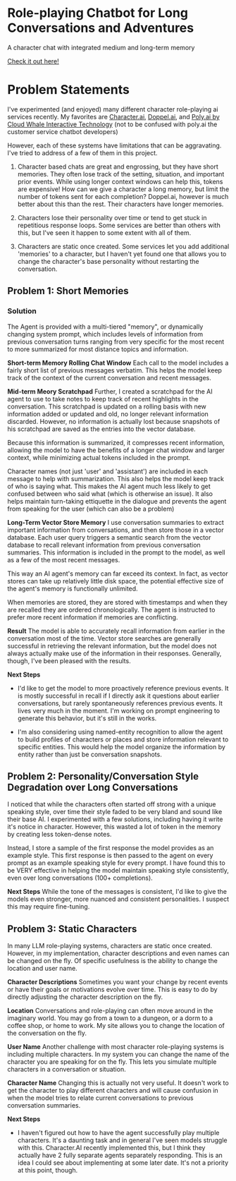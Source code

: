 # Role-playing Chatbot for Long Conversations and Adventures
 A character chat with integrated medium and long-term memory

 [Check it out here!](https://long-memory-character-chat.streamlit.app/)

# Problem Statements

I've experimented (and enjoyed) many different character role-playing ai services recently.  My favorites are [Character.ai](https://beta.character.ai/), [Doppel.ai](https://beta.dopple.ai/), and [Poly.ai by Cloud Whale Interactive Technology](https://poly.socialapps.ai/) (not to be confused with poly.ai the customer service chatbot developers)

However, each of these systems have limitations that can be aggravating.  I've tried to address of a few of them in this project.

1. Character based chats are great and engrossing, but they have short memories.  They often lose track of the setting, situation, and important prior events.  While using longer context windows can help this, tokens are expensive!  How can we give a character a long memory, but limit the number of tokens sent for each completion?  Doppel.ai, however is much better about this than the rest.  Their characters have longer memories.

2. Characters lose their personality over time or tend to get stuck in repetitious response loops.  Some services are better than others with this, but I've seen it happen to some extent with all of them.

3. Characters are static once created.  Some services let you add additional 'memories' to a character, but I haven't yet found one that allows you to change the character's base personality without restarting the conversation.

## Problem 1: Short Memories
### Solution
The Agent is provided with a multi-tiered "memory", or dynamically changing system prompt, which includes levels of information from previous conversation turns ranging from very specific for the most recent to more summarized for most distance topics and information.

**Short-term Memory Rolling Chat Window**
Each call to the model includes a fairly short list of previous messages verbatim.  This helps the model keep track of the context of the current conversation and recent messages.

**Mid-term Meory Scratchpad**
Further, I created a scratchpad for the AI agent to use to take notes to keep track of recent highlights in the conversation.  This scratchpad is updated on a rolling basis with new information added or updated and old, no longer relevant information discarded.  However, no information is actually lost because snapshots of his scratchpad are saved as the entries into the vector database.

Because this information is summarized, it compresses recent information, allowing the model to have the benefits of a longer chat window and larger context, while minimizing actual tokens included in the prompt.

Character names (not just 'user' and 'assistant') are included in each message to help with summarization.  This also helps the model keep track of who is saying what.  This makes the AI agent much less likely to get confused between who said what (which is otherwise an issue).  It also helps maintain turn-taking ettiquette in the dialogue and prevents the agent from speaking for the user (which can also be a problem)

**Long-Term Vector Store Memory**
I use conversation summaries to extract important information from conversations, and then store those in a vector database.  Each user query triggers a semantic search from the vector database to recall relevant information from previous conversation summaries.  This information is included in the prompt to the model, as well as a few of the most recent messages.

This way an AI agent's memory can far exceed its context.  In fact, as vector stores can take up relatively little disk space, the potential effective size of the agent's memory is functionally unlimited.

When memories are stored, they are stored with timestamps and when they are recalled they are ordered chronologically.  The agent is instructed to prefer more recent information if memories are conflicting.

**Result**
The model is able to accurately recall information from earlier in the conversation most of the time.  Vector store searches are generally successful in retrieving the relevant information, but the model does not always actually make use of the information in their responses.  Generally, though, I've been pleased with the results.

**Next Steps**
- I'd like to get the model to more proactively reference previous events.  It is mostly successful in recall if I directly ask it questions about earlier conversations, but rarely spontaneously references previous events.  It lives very much in the moment.  I'm working on prompt engineering to generate this behavior, but it's still in the works.

- I'm also considering using named-entity recognition to allow the agent to build profiles of characters or places and store information relevant to specific entities.  This would help the model organize the information by entity rather than just be conversation snapshots.

## Problem 2: Personality/Conversation Style Degradation over Long Conversations

I noticed that while the characters often started off strong with a unique speaking style, over time their style faded to be very bland and sound like their base AI.  I experimented with a few solutions, including having it write it's notice in character.  However, this wasted a lot of token in the memory by creating less token-dense notes.

Instead, I store a sample of the first response the model provides as an example style.  This first response is then passed to the agent on every prompt as an example speaking style for every prompt.  I have found this to be VERY effective in helping the model maintain speaking style consistently, even over long conversations (100+ completions).  

**Next Steps**
While the tone of the messages is consistent, I'd like to give the models even stronger, more nuanced and consistent personalities.  I suspect this may require fine-tuning.  

## Problem 3: Static Characters

In many LLM role-playing systems, characters are static once created.  However, in my implementation, character descriptions and even names can be changed on the fly.  Of specific usefulness is the ability to change the location and user name.

**Character Descriptions**
Sometimes you want your change by recent events or have their goals or motivations evolve over time.  This is easy to do by directly adjusting the character description on the fly.

**Location**
Conversations and role-playing can often move around in the imaginary world.  You may go from a town to a dungeon, or a dorm to a coffee shop, or home to work.  My site allows you to change the location of the conversation on the fly.

**User Name**
Another challenge with most character role-playing systems is including multiple characters.  In my system you can change the name of the character you are speaking for on the fly.  This lets you simulate multiple characters in a conversation or situation.  

**Character Name**
Changing this is actually not very useful.  It doesn't work to get the character to play different characters and will cause confusion in when the model tries to relate current conversations to previous conversation summaries.

**Next Steps**
- I haven't figured out how to have the agent successfully play multiple characters.  It's a daunting task and in general I've seen models struggle with this.  Character.AI recently implemented this, but I think they actually have 2 fully separate agents separately responding.  This is an idea I could see about implementing at some later date.  It's not a priority at this point, though.


